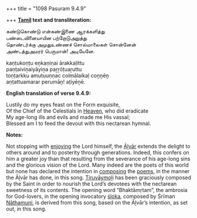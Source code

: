 +++
title = "1098 Pasuram 9.4.9"

+++
**[Tamil](/definition/tamil#history "show Tamil definitions") text and transliteration:**

கண்டுகொண்டு என்கண்இணை ஆரக்களித்து  
பண்டைவினையாயின பற்றோடுஅறுத்து  
தொண்டர்க்கு அமுதுஉண்ணச் சொல்மாலைகள் சொன்னேன்  
அண்டத்துஅமரர் பெருமான்! அடியேனே.

kaṇṭukoṇṭu eṉkaṇiṇai ārakkaḷittu  
paṇṭaiviṉaiyāyiṉa paṟṟōṭuaṟuttu  
toṇṭarkku amutuuṇṇac colmālaikaḷ coṉṉēṉ  
aṇṭattuamarar perumāṉ! aṭiyēṉē.

**English translation of verse 9.4.9:**

Lustily do my eyes feast on the Form exquisite,  
Of the Chief of the Celestials in [Heaven](/definition/heaven#history "show Heaven definitions"), who did eradicate  
My age-long ills and evils and made me His vassal;  
Blessed am I to feed the devout with this nectarean hymnal.

**Notes:**

Not stopping with [enjoying](/definition/enjoying#history "show enjoying definitions") the Lord himself, the [Āḻvār](/definition/aḻvar#vaishnavism "show Āḻvār definitions") extends the delight to others around and to posterity through generations. Indeed, this confers on him a greater joy than that resulting from the severance of his age-long sins and the glorious vision of the Lord. Many indeed are the poets of this world but none has declared the intention in [composing](/definition/composing#history "show composing definitions") the [poems](/definition/poem#history "show poems definitions"), in the manner the Āḻvār has done, in this song. [Tiruvāymoḻi](/definition/tiruvaymoli#vaishnavism "show Tiruvāymoḻi definitions") has been graciously composed by the Saint in order to nourish the Lord’s devotees with the nectarean sweetness of its contents. The opening word “Bhaktāmṛtam”, the ambrosia for God-lovers, in the opening invocatory [śloka](/definition/sloka#vaishnavism "show śloka definitions"), composed by Śrīman [Nāthamuni](/definition/nathamuni#vaishnavism "show Nāthamuni definitions"), is derived from this song, based on the Āḻvār’s intention, as set out, in this song.


